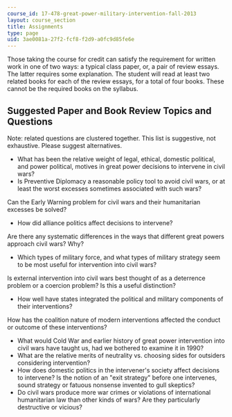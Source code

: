 ```yaml
---
course_id: 17-478-great-power-military-intervention-fall-2013
layout: course_section
title: Assignments
type: page
uid: 3ae0081a-27f2-fcf8-f2d9-a0fc9d85fe6e
---
```


Those taking the course for credit can satisfy the requirement for written work in one of two ways: a typical class paper, or, a pair of review essays. The latter requires some explanation. The student will read at least two related books for each of the review essays, for a total of four books. These cannot be the required books on the syllabus.

Suggested Paper and Book Review Topics and Questions
----------------------------------------------------

Note: related questions are clustered together. This list is suggestive, not exhaustive. Please suggest alternatives.

*   What has been the relative weight of legal, ethical, domestic political, and power political, motives in great power decisions to intervene in civil wars?
*   Is Preventive Diplomacy a reasonable policy tool to avoid civil wars, or at least the worst excesses sometimes associated with such wars?

Can the Early Warning problem for civil wars and their humanitarian excesses be solved?

*   How did alliance politics affect decisions to intervene?

Are there any systematic differences in the ways that different great powers approach civil wars? Why?

*   Which types of military force, and what types of military strategy seem to be most useful for intervention into civil wars?

Is external intervention into civil wars best thought of as a deterrence problem or a coercion problem? Is this a useful distinction?

*   How well have states integrated the political and military components of their interventions?

How has the coalition nature of modern interventions affected the conduct or outcome of these interventions?

*   What would Cold War and earlier history of great power intervention into civil wars have taught us, had we bothered to examine it in 1990?
*   What are the relative merits of neutrality vs. choosing sides for outsiders considering intervention?
*   How does domestic politics in the intervener's society affect decisions to intervene? Is the notion of an "exit strategy" before one intervenes, sound strategy or fatuous nonsense invented to gull skeptics?
*   Do civil wars produce more war crimes or violations of international humanitarian law than other kinds of wars? Are they particularly destructive or vicious?